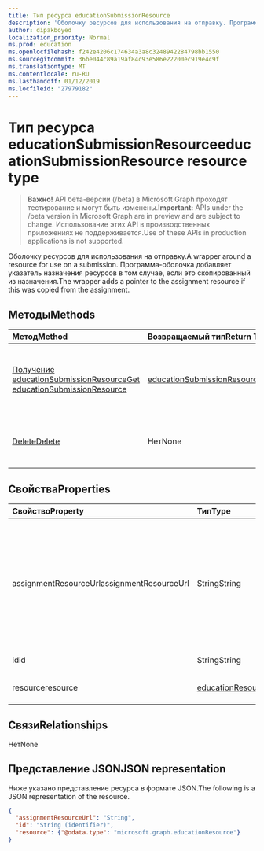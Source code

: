 ```yaml
---
title: Тип ресурса educationSubmissionResource
description: 'Оболочку ресурсов для использования на отправку. Программа-оболочка добавляет указатель назначения ресурсов в том случае, если это скопированный из назначения.  '
author: dipakboyed
localization_priority: Normal
ms.prod: education
ms.openlocfilehash: f242e4206c174634a3a8c3248942284798bb1550
ms.sourcegitcommit: 36be044c89a19af84c93e586e22200ec919e4c9f
ms.translationtype: MT
ms.contentlocale: ru-RU
ms.lasthandoff: 01/12/2019
ms.locfileid: "27979182"
---
```

# <a name="educationsubmissionresource-resource-type"></a><span data-ttu-id="5d636-104">Тип ресурса educationSubmissionResource</span><span class="sxs-lookup"><span data-stu-id="5d636-104">educationSubmissionResource resource type</span></span>

> <span data-ttu-id="5d636-105">**Важно!** API бета-версии (/beta) в Microsoft Graph проходят тестирование и могут быть изменены.</span><span class="sxs-lookup"><span data-stu-id="5d636-105">**Important:** APIs under the /beta version in Microsoft Graph are in preview and are subject to change.</span></span> <span data-ttu-id="5d636-106">Использование этих API в производственных приложениях не поддерживается.</span><span class="sxs-lookup"><span data-stu-id="5d636-106">Use of these APIs in production applications is not supported.</span></span>

<span data-ttu-id="5d636-107">Оболочку ресурсов для использования на отправку.</span><span class="sxs-lookup"><span data-stu-id="5d636-107">A wrapper around a resource for use on a submission.</span></span> <span data-ttu-id="5d636-108">Программа-оболочка добавляет указатель назначения ресурсов в том случае, если это скопированный из назначения.</span><span class="sxs-lookup"><span data-stu-id="5d636-108">The wrapper adds a pointer to the assignment resource if this was copied from the assignment.</span></span>  


## <a name="methods"></a><span data-ttu-id="5d636-109">Методы</span><span class="sxs-lookup"><span data-stu-id="5d636-109">Methods</span></span>

| <span data-ttu-id="5d636-110">Метод</span><span class="sxs-lookup"><span data-stu-id="5d636-110">Method</span></span>           | <span data-ttu-id="5d636-111">Возвращаемый тип</span><span class="sxs-lookup"><span data-stu-id="5d636-111">Return Type</span></span>    |<span data-ttu-id="5d636-112">Описание</span><span class="sxs-lookup"><span data-stu-id="5d636-112">Description</span></span>|
|:---------------|:--------|:----------|
|[<span data-ttu-id="5d636-113">Получение educationSubmissionResource</span><span class="sxs-lookup"><span data-stu-id="5d636-113">Get educationSubmissionResource</span></span>](../api/educationsubmissionresource-get.md) | [<span data-ttu-id="5d636-114">educationSubmissionResource</span><span class="sxs-lookup"><span data-stu-id="5d636-114">educationSubmissionResource</span></span>](educationsubmissionresource.md) |<span data-ttu-id="5d636-115">Чтение свойства и связи объекта **educationSubmissionResource** .</span><span class="sxs-lookup"><span data-stu-id="5d636-115">Read properties and relationships of an **educationSubmissionResource** object.</span></span>|
|[<span data-ttu-id="5d636-116">Delete</span><span class="sxs-lookup"><span data-stu-id="5d636-116">Delete</span></span>](../api/educationsubmissionresource-delete.md) | <span data-ttu-id="5d636-117">Нет</span><span class="sxs-lookup"><span data-stu-id="5d636-117">None</span></span> |<span data-ttu-id="5d636-118">Удаление объекта **educationSubmissionResource** .</span><span class="sxs-lookup"><span data-stu-id="5d636-118">Delete an **educationSubmissionResource** object.</span></span> |

## <a name="properties"></a><span data-ttu-id="5d636-119">Свойства</span><span class="sxs-lookup"><span data-stu-id="5d636-119">Properties</span></span>
| <span data-ttu-id="5d636-120">Свойство</span><span class="sxs-lookup"><span data-stu-id="5d636-120">Property</span></span>     | <span data-ttu-id="5d636-121">Тип</span><span class="sxs-lookup"><span data-stu-id="5d636-121">Type</span></span>   |<span data-ttu-id="5d636-122">Описание</span><span class="sxs-lookup"><span data-stu-id="5d636-122">Description</span></span>|
|:---------------|:--------|:----------|
|<span data-ttu-id="5d636-123">assignmentResourceUrl</span><span class="sxs-lookup"><span data-stu-id="5d636-123">assignmentResourceUrl</span></span>|<span data-ttu-id="5d636-124">String</span><span class="sxs-lookup"><span data-stu-id="5d636-124">String</span></span>|<span data-ttu-id="5d636-125">Указатель на назначения, с которого был скопирован этот ресурс.</span><span class="sxs-lookup"><span data-stu-id="5d636-125">Pointer to the assignment from which this resource was copied.</span></span> <span data-ttu-id="5d636-126">Если это значение null, студент загружаться ресурса.</span><span class="sxs-lookup"><span data-stu-id="5d636-126">If this is null, the student uploaded the resource.</span></span>|
|<span data-ttu-id="5d636-127">id</span><span class="sxs-lookup"><span data-stu-id="5d636-127">id</span></span>|<span data-ttu-id="5d636-128">String</span><span class="sxs-lookup"><span data-stu-id="5d636-128">String</span></span>| <span data-ttu-id="5d636-129">Только для чтения.</span><span class="sxs-lookup"><span data-stu-id="5d636-129">Read-only.</span></span>|
|<span data-ttu-id="5d636-130">resource</span><span class="sxs-lookup"><span data-stu-id="5d636-130">resource</span></span>|[<span data-ttu-id="5d636-131">educationResource</span><span class="sxs-lookup"><span data-stu-id="5d636-131">educationResource</span></span>](educationresource.md)|<span data-ttu-id="5d636-132">Объект ресурса.</span><span class="sxs-lookup"><span data-stu-id="5d636-132">Resource object.</span></span>|

## <a name="relationships"></a><span data-ttu-id="5d636-133">Связи</span><span class="sxs-lookup"><span data-stu-id="5d636-133">Relationships</span></span>
<span data-ttu-id="5d636-134">Нет</span><span class="sxs-lookup"><span data-stu-id="5d636-134">None</span></span>


## <a name="json-representation"></a><span data-ttu-id="5d636-135">Представление JSON</span><span class="sxs-lookup"><span data-stu-id="5d636-135">JSON representation</span></span>

<span data-ttu-id="5d636-136">Ниже указано представление ресурса в формате JSON.</span><span class="sxs-lookup"><span data-stu-id="5d636-136">The following is a JSON representation of the resource.</span></span>

<!-- {
  "blockType": "resource",
  "optionalProperties": [

  ],
  "@odata.type": "microsoft.graph.educationSubmissionResource"
}-->

```json
{
  "assignmentResourceUrl": "String",
  "id": "String (identifier)",
  "resource": {"@odata.type": "microsoft.graph.educationResource"}
}
```

<!-- uuid: 8fcb5dbc-d5aa-4681-8e31-b001d5168d79
2015-10-25 14:57:30 UTC -->
<!-- {
  "type": "#page.annotation",
  "description": "educationSubmissionResource resource",
  "keywords": "",
  "section": "documentation",
  "tocPath": ""
}-->
